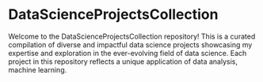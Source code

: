 # DataScienceProjectsCollection
Welcome to the DataScienceProjectsCollection repository! This is a curated compilation of diverse and impactful data science projects showcasing my expertise and exploration in the ever-evolving field of data science. Each project in this repository reflects a unique application of data analysis, machine learning.
